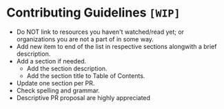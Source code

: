 # Contributing Guidelines `[WIP]`

- Do NOT link to resources you haven't watched/read yet; or organizations you are not a part of in some way.
- Add new item to end of the list in respective sections alongwith a brief description.
- Add a section if needed.
    * Add the section description.
    * Add the section title to Table of Contents.
- Update one section per PR.
- Check spelling and grammar.
- Descriptive PR proposal are highly appreciated
